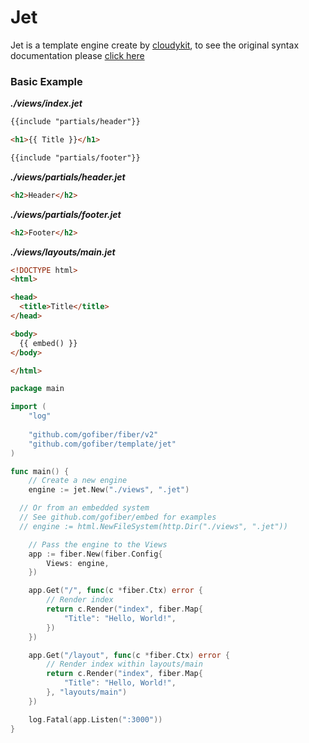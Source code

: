 # Jet

Jet is a template engine create by [cloudykit](https://github.com/CloudyKit/jet), to see the original syntax documentation please [click here](https://github.com/CloudyKit/jet/wiki/3.-Jet-template-syntax)

### Basic Example

_**./views/index.jet**_
```html
{{include "partials/header"}}

<h1>{{ Title }}</h1>

{{include "partials/footer"}}
```
_**./views/partials/header.jet**_
```html
<h2>Header</h2>
```
_**./views/partials/footer.jet**_
```html
<h2>Footer</h2>
```
_**./views/layouts/main.jet**_
```html
<!DOCTYPE html>
<html>

<head>
  <title>Title</title>
</head>

<body>
  {{ embed() }}
</body>

</html>
```

```go
package main

import (
	"log"
	
	"github.com/gofiber/fiber/v2"
	"github.com/gofiber/template/jet"
)

func main() {
	// Create a new engine
	engine := jet.New("./views", ".jet")

  // Or from an embedded system
  // See github.com/gofiber/embed for examples
  // engine := html.NewFileSystem(http.Dir("./views", ".jet"))

	// Pass the engine to the Views
	app := fiber.New(fiber.Config{
		Views: engine,
	})

	app.Get("/", func(c *fiber.Ctx) error {
		// Render index
		return c.Render("index", fiber.Map{
			"Title": "Hello, World!",
		})
	})

	app.Get("/layout", func(c *fiber.Ctx) error {
		// Render index within layouts/main
		return c.Render("index", fiber.Map{
			"Title": "Hello, World!",
		}, "layouts/main")
	})

	log.Fatal(app.Listen(":3000"))
}

```
